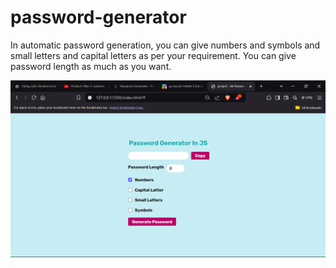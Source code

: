 # password-generator

<p>In automatic password generation, you can give numbers and symbols and small letters and capital letters as per your requirement. You can give password length as much as you want.</p>

<img src="password-generator.png" alt="password-generator">
